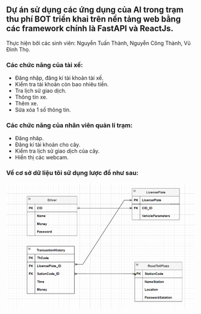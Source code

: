 
 
## Dự án sử dụng các ứng dụng của AI trong trạm thu phí BOT triển khai trên nền tảng web bằng các framework chính là FastAPI và ReactJs.
Thực hiện bởi các sinh viên: Nguyễn Tuấn Thành, Nguyễn Công Thành, Vũ Đình Thọ.

### Các chức năng của tài xế:
- Đăng nhập, đăng kí tài khoản tài xế.
- Kiểm tra tài khoản còn bao nhiêu tiền.
- Tra lịch sử giao dịch.
- Thông tin xe.
- Thêm xe.
- Sửa xóa 1 số thông tin.

### Các chức năng của nhân viên quản lí trạm:
- Đăng nhâp.
- Đăng kí tài khoản cho cây.
- Kiểm tra lịch sử giao dịch của cây.
- Hiển thị các webcam.

### Về cơ sở dữ liệu tôi sử dụng lược đồ như sau:
![Image alt text](img/database_diagram.png)





